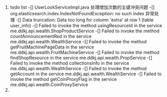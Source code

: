 ### 
1. todo list
	-[] UserLookServiceImpl.java 处理增加次数的主键冲突问题 
	-[] org.elasticsearch.index.IndexNotFoundException: no such index 异常处理
	-[] Data truncation: Data too long for column 'extra' at row 1 (table user_info)
	-[] Failed to invoke the method usingResourceId in the service me.ddkj.api.wealth.ShopProductService
	-[] Failed to invoke the method countAnnouncementRed in the service me.ddkj.api.wealth.WealthService
	-[] Failed to invoke the method getFruitMachinePageData in the service me.ddkj.api.wealth.FruitMachineService
	-[] Failed to invoke the method findShopResource in the service me.ddkj.api.wealth.PropService
	-[] Failed to invoke the method collectionsInfo in the service me.ddkj.api.wealth.WealthService
	-[] Failed to invoke the method getAccount in the service me.ddkj.api.wealth.WealthService
	-[] Failed to invoke the method getCoinProxyFlag in the service me.ddkj.api.wealth.CoinProxyService 
2. 